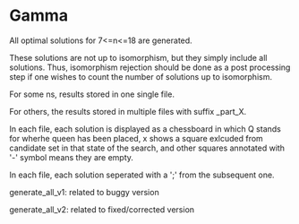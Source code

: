 # Gamma

All optimal solutions for 7<=n<=18 are generated.

These solutions are not up to isomorphism, but they simply include all solutions. Thus, isomorphism rejection should be done as a post processing step if one wishes to count the number of solutions up to isomorphism.

For some ns, results stored in one single file.

For others, the results stored in multiple files with suffix _part_X.


In each file, each solution is displayed as a chessboard in which Q stands for wherhe queen has been placed, x shows a square exlcuded from candidate set in that state of the search, and other squares annotated with '-' symbol means they are empty.

In each file, each solution seperated with a ';' from the subsequent one.

generate_all_v1: related to buggy version

generate_all_v2: related to fixed/corrected version